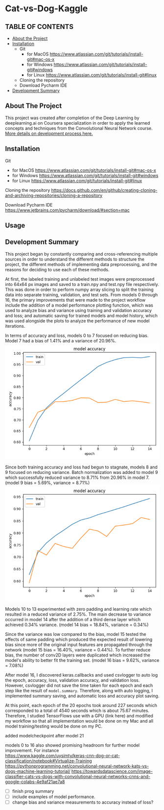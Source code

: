 # Cat-vs-Dog-Kaggle

<!-- TABLE OF CONTENTS -->
## TABLE OF CONTENTS
* [About the Project](#about-the-project)
* [Installation](#installation)
  * Git
    * for MacOS https://www.atlassian.com/git/tutorials/install-git#mac-os-x
    * for Windows https://www.atlassian.com/git/tutorials/install-git#windows
    * for Linux https://www.atlassian.com/git/tutorials/install-git#linux
  * Cloning the repository
  * Download Pycharm IDE
* [Development Summary](#Development-Summary)


<!-- ABOUT THE PROJECT -->
## About The Project
This project was created after completion of the Deep Learning by deeplearning.ai on Coursera specialization in order to apply the learned concepts and techniques from the Convolutional Neural Network course. [More details on development process here.](#development-summary)

<!-- Installation -->
## Installation
Git
* for MacOS https://www.atlassian.com/git/tutorials/install-git#mac-os-x
* for Windows https://www.atlassian.com/git/tutorials/install-git#windows
* for Linux https://www.atlassian.com/git/tutorials/install-git#linux

Cloning the repository
https://docs.github.com/en/github/creating-cloning-and-archiving-repositories/cloning-a-repository

Download Pycharm IDE
https://www.jetbrains.com/pycharm/download/#section=mac

## Usage


## Development Summary 

This project began by constantly comparing and cross-referencing multiple sources in order to understand the different methods to structure the project, the different methods of implementing data preprocessing, and the reasons for deciding to use each of these methods. 

At first, the labeled training and unlabeled test images were preprocessed into 64x64 px images and saved to a train.npy and test.npy file respectively. This was done in order to perform numpy array slicing to split the training data into separate training, validation, and test sets. From models 0 through 16, the primary improvements that were made to the project workflow include the addition of a model performance plotting function, which was used to analyze bias and variance using training and validation accuracy and loss; and automatic saving for trained models and model history, which was used alongside the plots to analyze the performance of new model iterations. 

In terms of accuracy and loss, models 0 to 7 focused on reducing bias. Model 7 had a bias of 1.41% and a variance of 20.96%.
![asdf](/model_7_accuracy.png) 

Since both training accuracy and loss had begun to stagnate, models 8 and 9 focused on reducing variance. Batch normalization was added to model 9 which successfully reduced variance to 8.71% from 20.96% in model 7. (model 9 bias = 5.69%, variance = 8.71%)
![asdf](/model_9_accuracy.png) 

Models 10 to 13 experimented with zero padding and learning rate which resulted in a reduced variance of 2.75%. The main decrease to variance occurred in model 14 after the addition of a third dense layer which achieved 0.34% variance. (model 14 bias = 18.84%, variance = 0.34%)

Since the variance was low compared to the bias, model 15 tested the effects of same padding which produced the expected result of lowering bias since more of the original input features are propagated through the network (model 15 bias = 16.40%, variance = 0.44%). To further reduce bias, the number of conv2D layers were duplicated which increased the model's ability to better fit the training set. (model 16 bias = 9.62%, variance = 7.08%)

After model 16, I discovered keras.callbacks and used csvlogger to auto log the epoch, accuracy, loss, validation accuracy, and validation loss. However, csvlogger did not save the time taken for each epoch and each step like the result of `model.summary`. Therefore, along with auto logging, I implemented summary saving, and automatic loss and accuracy plot saving.

At this point, each epoch of the 20 epochs took around 227 seconds which corresponded to a total of 4540 seconds which is about 75.67 minutes. Therefore, I studied TensorFlows use with a GPU (link here) and modified my workflow so that all implementation would be done on my Mac and all model training/testing would be done on my PC.




added modelcheckpoint after model 21

models 0 to 16 also showed promising headroom for further model improvement. For instance  
https://www.kaggle.com/uysimty/keras-cnn-dog-or-cat-classification/notebook#Virtualize-Training
https://pythonprogramming.net/convolutional-neural-network-kats-vs-dogs-machine-learning-tutorial/
https://towardsdatascience.com/image-classifier-cats-vs-dogs-with-convolutional-neural-networks-cnns-and-google-colabs-4e9af21ae7a8

- [ ] finish prog summary 
- [ ] include examples of model performance.
- [ ] change bias and variance measurements to accuracy instead of loss?
